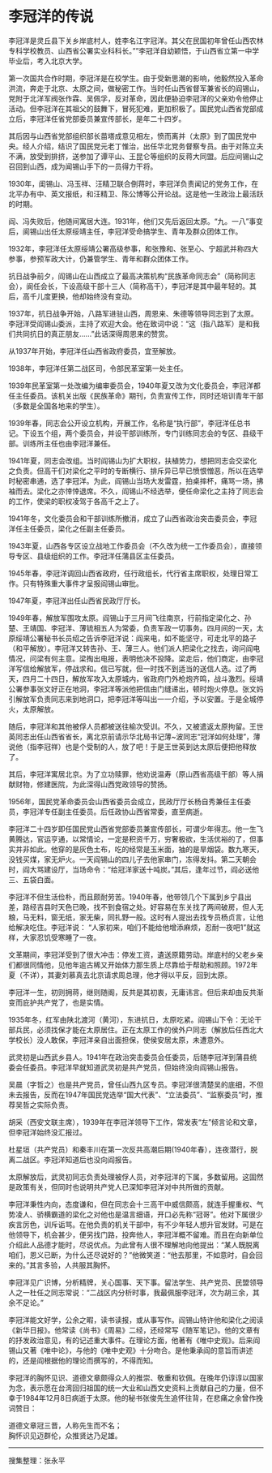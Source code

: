 # 李冠洋的传说

李冠洋是灵丘县下关乡岸底村人，姓李名江字冠洋。其父在民国初年曾任山西农林专科学校教员、山西省公署实业科科长。””李冠洋自幼颖悟，于山西省立第一中学毕业后，考入北京大学。

第一次国共合作时期，李冠洋是在校学生。由于受新思潮的影响，他毅然投入革命洪流，奔走于北京、太原之间，做秘密工作。当时任山西省督军兼省长的阎锡山，党附于北洋军阀张作霖、吴佩孚，反对革命，因此便胁迫李冠洋的父亲劝令他停止活动。但李冠洋在其祖父的鼓舞下，冒死犯难，更加积极了。国民党山西省党部成立后，李冠洋任省党部委员兼宣传部长，是年二十四岁。

其后因与山西省党部组织部长苗塔成意见相左，愤而离并（太原》到了国民党中央。经人介绍，结识了国民党元老丁惟治，出任华北党务督察专员。由于对陈立夫不满，放受到排挤，送参加了谭平山、王昆仑等组织的反蒋大同盟。后应间锡山之召回到山西，成为闻锡山手下的一员得力干将。

1930年，闺锡山、冯玉祥、汪精卫联合倒蒋时，李冠洋负责闻记的党务工作，在北平办有中、英文报纸，和汪精卫、陈公博等公开论战。这是他一生政治上最活跃的时期。

阎、冯失败后，他随间寓居大连。1931年，他们又先后返回太原。“九。一八”事变后，阆锡山出任太原绥靖主任，李冠洋受命搞学生、青年及群众团体工作。

1932年，李冠洋任太原绥靖公署高级参事，和张豫和、张至心、宁超武并称四大参事，参预军政大计，仍兼管学生、青年和群众团体工作。

抗日战争前夕，阎锡山在山西成立了最高决策机构“民族革命同志会”（简称同志会），阆任会长，下设高级干部十三人（简称高干），李冠洋是其中最年轻的。其后，高千儿度更换，他却始终没有变动。

1937年，抗日战争开始，八路军进驻山西，周恩来、朱德等领导同志到了太原。李冠洋受阎锡山委派，主持了欢迎大会。他在致词中说：“这（指八路军）是和我们共同抗日的真正朋友......”此话深得周恩来的赞赏。

从1937年开始，李冠洋任山西省政府委员，宜至解放。

1938年，李冠洋任第二战区司，令部民革室第一处主任。

1939年民革室第一处改编为编审委员会，1940年夏又改为文化委员会，李冠洋都任主任委员。该机关出版《民族革命》期刊，负责宣传工作，同时还培训青年干部（多数是全国各地来的学生）。

1939年春，同志会公开设立机构，开展工作，名称是“执行部”，李冠洋任总书记。下设五个组，两个委员会，并设干部训练所，专门训练同志会的专区、县级干部。训练所主任也由李冠洋兼任。

1941年夏，同志会改组。当时阎锡山为扩大职权，扶植势力，想把同志会交梁化之负责。但高干们对梁化之平时的专断横行、排斥异已早已愤恨憎恶，所以在选举时秘密串通，选了李冠洋。为此，阎锡山当场大发雷霆，拍桌摔杯，痛骂一场，拂袖而去。梁化之亦悻悻退席。不久，阎锡山不经选举，便任命梁化之主持了同志会的工作，使梁的职权凌驾于各高千之上了。

1941年冬，文化委员会和干部训练所撤消，成立了山西省政治突击委员会，李冠洋任主任委员，梁化之任副主任委员。

1943年夏，山西各专区设立战地工作委员会（不久改为统一工作委员会），直接领导专区、县级组织的工作。李冠洋任蒲县区主任委员。

1945年春，李冠洋调回山西省政府，任行政组长，代行省主席职权，处理日常工作。只有特殊重大事件才呈报阎锡山审批。

1947年夏，李冠洋出任山西省民政厅厅长。

1949年春，解放军围攻太原。阎锡山于三月间飞往南京，行前指定梁化之、孙楚、王靖国、李冠洋、薄锍相五人为常委，负责军政一切事务。四月间的一天，太原绥靖公署秘书长员绍之告诉李冠洋说：阎来电，如不能坚守，可走北平的路子（和平解放）。李冠洋又转告孙、王、薄三人。他们派人把梁化之找去，询问阎电情况，问梁有何主意。梁掏出电报，表明他决不投降。梁走后，他们商定，由李冠洋写信给解放军，停战求和。信已写就，但一时找不到适当的送信人选。过了两天，四月二十四日，解放军攻入太原城内，省政府门外枪炮齐鸣，战斗激烈。绥靖公署参事张文好正在地洞，李冠洋等派他把信由门缝递出，顿时炮火停息。张文妈引解放军负责同志来到地洞口，把李冠洋等叫出一一介绍，予以安置。于是全城停火，太原解放。

随后，李冠洋和其他被俘人员都被送往榆次受训。不久，又被遣返太原拘留。王世英同志出任山西省省长，离北京前请示华北局书记薄~波同志“冠洋如何处理”，薄说他（指李冠祥）也是个受制的人，放了吧！于是王世英到达太原后便把他释放了。

其后，李冠洋寓居北京。为了立功赎罪，他劝说温寿（原山西省高级干部）等人捐献财物，修建医院，为此深得山西党政领导的赞扬。

1956年，国民党革命委员会山西省委员会成立，民政厅厅长杨自秀兼任主任委员，李冠洋专任副主任委员。后任政协山西省常委，直至病逝。

李冠洋二十四岁即任国民党山西省党部委员兼宣传部长，可谓少年得志。他一生飞黄腾达，官运亨通，以常情论，一定是积资千万，穷奢极欲，生活优裕的了，但事实并非如此。他穿的是灰色土布，吃的经常是玉米面，抽的是旱烟袋。数九寒天，没钱买煤，家无炉火。一天阎锡山的四儿子去他家串门，冻得发抖。第二天朝会时，阎大骂建设厅，当场命令：“给冠洋家送十吨炭。”其后，逢年过节，阎必送他三、五袋白面。

李冠洋不但生活俭朴，而且颇耐劳苦。1940年春，他带领几个下属到乡宁县出差，路经吉县时天色已晚，找不到食宿之处。好容易在东关找了两间破房，但人无粮，马无料，窗无纸，家无柴，同扎野一般。这时有人提出去找专员杨贞言，让他给解决吃住。李冠洋说：
“人家初来，咱们不能给他增添麻烦，忍耐一夜吧1”就这样，大家忍饥受寒睡了一夜。

文革期间，李冠洋受到了很大冲击：停发工资，遺送原籍劳动。岸底村的父老乡亲们都很同情他，见他年逾古稀又开始体力那生质上尽靠给于帮助和照顾。1972年夏（不详），其妻刘慕真去北京请求周总理，他才得以平反，回到太原。

李冠洋一生，初则拥蒋，继则随阁，反共是其初衷，无庸讳言。但后来却由反共渐变而庇护共产党了，也是实情。

1935年冬，红军由陕北渡河（黄河），东进抗日，太原吃紧。阎锡山下令：无论干部兵民，必须找保才能在太原居住。正在太原工作的侯外户同志（解放后任西北大学校长）没人敢保，李冠洋亲自出面担保，使侯安居太原，未遭意外。

武灵初是山西武乡县人。1941年在政治突击委员会任委员，后随李冠洋到蒲县统委会任委员。李冠洋早就知道武灵初是共产党员，但始终没向阎锡山报告。

吴晨（字哲之）也是共产党员，曾任山西九区专员。李冠洋很清楚吴的底细，不但未去报告，反而在1947年国民党选举“国大代表”、“立法委员”、“监察委员”时，推荐吴哲之实际负责。

胡采（西安文联主席），1939年在李冠洋领导下工作，常发表“左”倾言论和文章，但李冠洋始终没汇报过。

杜星垣（共产党员）和秦丰川在第一次反共高潮后期(1940年春），连夜潜行，脱离二战区。李冠洋知道后也没向阎报告。

太原解放后，武灵初同志负责处理被俘人员，对李冠洋的下属，多数留用。这固然是政策有关，但同时也说明共产党人已深知李冠洋对中共所做的贡献。

李冠洋秉性内向，态度谦和，但在同志会十三高干中威信颇高，就连手握重权、气势凌人、骄横霸道的梁化之对他也是温言细语，开口必先称“冠哥”。他对下属很少疾言厉色，训斥诟骂。在他负责的机关干部中，有不少年轻人想升官发财。可是在他领导下，机会甚少，便另找门路，投奔他人，李冠洋概不留难。而且在向新单位介绍此人品德才能时，尽说优点。为此曾有人很不理解地向他提出：“某人既脱离咱们，恩义已断，为什么还尽说好的？”他微笑道：“他去那里，不如意时，自会回来的。”其言多验，人共服其胸怀。

李冠洋见广识博，分析精牌，关心国事、天下事。留法学生、共产党员、民盟领导人之一杜任之同志常说：“二战区内分析时事，我最佩服李冠洋，次为胡三余，其余不足论。”

李冠洋能文好学，公余之暇，读书读报，或从事写作。阎锡山特许他和梁化之阅读《新华日报》。他常读《尚书》《周易》二经，还经常写《随军笔记》。他的文章有的抒发政治意见，有的记述重大事件。在理论方面，他著有《唯中史观》。后来阎锡山又著《唯中论》，与他的《唯中史观》十分吻合。是他秉承阎的意旨而讲述的，还是阎根据他的理论而撰写的，不得而知。

李冠洋的胸怀见识、道德文章颇得众人的推崇、敬重和钦佩。在晚年仍谆谆以国家为念，表示愿在台湾回归祖国的统一大业和山西文史资料上贡献自己的力量，但不幸于1984年12月8日病逝于太原。他的秘书张俊先生追怀往背，在悲痛之余曾作挽词赞日：

道德文章冠三晋，人称先生而不名；  
胸怀识见迈群伦，众推贤达乃足雄。

---

搜集整理：张永平
